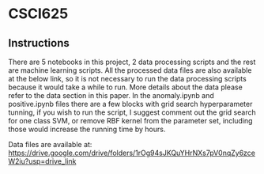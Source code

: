 # CSCI625
## Instructions
There are 5 notebooks in this project, 2 data processing scripts and the rest are machine learning scripts. 
All the processed data files are also available at the below link, so it is not necessary to run the data processing scripts because it would take a while to run. More details about the data please refer to the data section in this paper.
In the anomaly.ipynb and positive.ipynb files there are a few blocks with grid search hyperparameter tunning, if you wish to run the script, I suggest comment out the grid search for one class SVM, or remove RBF kernel from the parameter set, including those would increase the running time by hours. <br>

Data files are available at: https://drive.google.com/drive/folders/1rOg94sJKQuYHrNXs7pV0nqZy6zceW2iu?usp=drive_link
